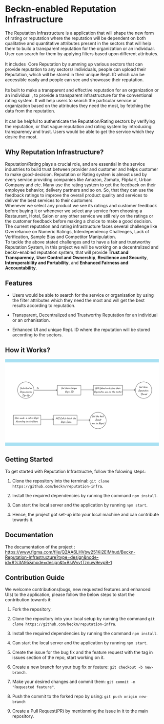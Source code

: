 # Beckn-enabled Reputation Infrastructure

The Reputation Infrastructure is a application that will shape the new form of rating or reputation where the reputation will be dependent on both qualitative and quantitative attributes present in the sectors that will help them to build a transparent reputation for the organization or an individual. User can search for them by applying filters based upon different attributes. 
<br>
<br>
It includes  Core Reputation by summing up various sectors that can provide reputation to any sectors/ individuals, people can upload their Reputation, which will be stored in their unique Rept. ID which can be accessible easily and people can see and showcase their reputation.
<br>
<br>
Its built to make a transparent and effective reputation for an organization or an individual , to provide a transparent infrastructure for the conventional rating system. It will help users to search the particular service or organization based on the attributes they need the most, by fetching the data from the reputation. 
<br>
<br>
It can be helpful to authenticate the Reputation/Rating sectors by verifying the reputation, or that vague reputation and rating system by introducing transparency and trust. Users would be able to get the service which they desire the most.

## Why Reputation Infrastructure?
Reputation/Rating plays a crucial role, and are essential in the service industries to build trust between provider and customer and helps customer to make good-decision. Reputation or Rating system is almost used by every service providing companies like Amazon, Zomato, Flipkart, Urban Company and etc. Many use the rating system to get the feedback on their employee behavior, delivery partners and so on. So, that they can use the feedback ratings to improve the overall product quality and services to deliver the best services to their customers.
<br>
Whenever we select any product we see its ratings and customer feedback before buying it or whenever we select any service from choosing a Restaurant, Hotel, Salon or any other service we still rely on the ratings or the customer feedback before making a choice to make a good decision.
<br>
The current reputation and rating infrastructure faces several challenge like Overreliance on Numeric Ratings, Interdependency Challenges, Lack of Verification, Sample Bias and Competitor Manipulation.
<br>
To tackle the above stated challenges and to have a fair and trustworthy Reputation System, in this project we will be working on a decentralized and beckn-enabled reputation system, that will provide <b>Trust and Transparency</b>, <b> User Control and Ownership</b>, <b>Resilience and Security</b>, <b>Interoperability and Portability</b>, and <b>Enhanced Fairness and Accountability</b>.

## Features 
- Users would be able to search for the service or organisation by using the filter attributes which they need the most and will get the best results according to reputation.

- Transparent, Decentralized and Trustworthy Reputation for an individual or an orhanisation.

- Enhanced UI and unique Rept. ID where the reputation will be stored according to the sectors.

## How it Works?
![How it Works](assets/image.png)

## Getting Started 

To get started with Reputation Infrastructre, follow the folowing steps: 


1. Clone the repository into the terminal: `git clone https://github.com/beckn/reputation-infra`.

2. Install the required dependencies by running the command `npm install`.

3. Can start the local server and the application by running `npm start`.

4. Hence, the project got set-up into your local machine and can contribute towards it.

## Documentation 

The documentation of the project : https://www.figma.com/file/Q2AA6LHVbw251Ki2EIMhud/Beckn-Reputation-Infrastructure?type=design&node-id=8%3A95&mode=design&t=BsWvytTznuw9eypB-1


## Contribution Guide 

We welcome contributions(bugs, new requested features and enhanced UIs) to the application, please follow the below steps to start the contribution towards it: 

1. Fork the repository. 

2. Clone the repository into your local setup by running the command `git clone https://github.com/beckn/reputation-infra`.

3. Install the required dependencies by running the command `npm install`.

4. Can start the local server and the application by running `npm start`.

5. Create the issue for the bug fix and the feature request with the tag in issues section of the repo, start working on it.

6. Create a new branch for your bug fix or feature: `git checkout -b new-branch`.

7. Make your desired changes and commit them: `git commit -m "Requested feature"`.

8. Push the commit to the forked repo by using: `git push origin new-branch`

9. Create a Pull Request(PR) by mentionning the issue in it to the main repository.




